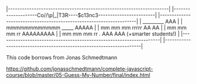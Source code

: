 |--------------------------------------------------------------------|
|--------------------Co/\/\p|_|T3R----$c13nc3------------------------|
|--------------------------------------------------------------------|
|     _________                    AAA                               |
|    mmmmmmmmmmmm   _____         AAAAA                              |
|   mm    mm    mm  rrrrr        AA   AA                             |
|   mm    mm    mm  rr          AAAAAAAAA                            |
|   mm    mm    mm  rr   _._   AAA     AAA (+smarter students!)      |
|--------------------------------------------------------------------|
|--------------------------------------------------------------------|

This code borrows from Jonas Schmedtmann

https://github.com/jonasschmedtmann/complete-javascript-course/blob/master/05-Guess-My-Number/final/index.html


